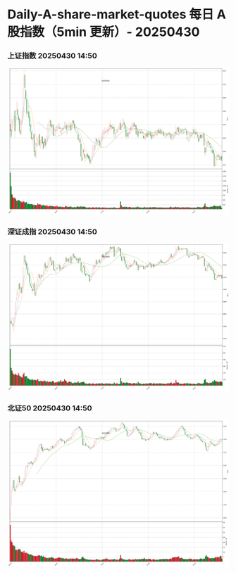 
# Daily-A-share-market-quotes 每日 A 股指数（5min 更新）- 20250430

### 上证指数 20250430 14:50
![](./fig/2025/4/20250430-sh000001.png)

### 深证成指 20250430 14:50
![](./fig/2025/4/20250430-sz399001.png)

### 北证50 20250430 14:50
![](./fig/2025/4/20250430-bj899050.png)
